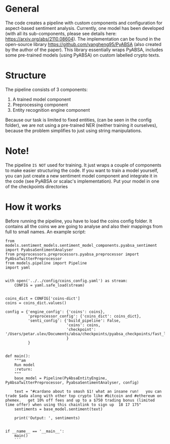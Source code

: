 # General

The code creates a pipeline with custom components and configuration for aspect-based sentiment analysis. 
Currently, one model has been developed (with all its sub-components, please see details here: https://arxiv.org/abs/2110.08604).
The implementation can be found in the open-source library https://github.com/yangheng95/PyABSA (also created by the author of the paper).
This library essentially wraps PyABSA, includes some pre-trained models (using PyABSA) on custom labelled crypto texts.



# Structure

The pipeline consists of 3 components: 
1. A trained model component
2. Preprocessing component
3. Entity recognition engine component

Because our task is limited to fixed entities, (can be seen in the config folder), we are not using a pre-trained NER
(neither training it ourselves), because the problem simplifies to just using string manipulations. 

# Note!

The pipeline `IS NOT` used for training. It just wraps a couple of components to make easier structuring the code. If you want 
to train a model yourself, you can just create a new sentiment model component and integrate it in the code (see PyABSA or scalac's implementation).
Put your model in one of the checkpoints directories

# How it works

Before running the pipeline, you have to load the coins config folder. It contains all the coins we are going to analyse and 
also their mappings from full to small names. An example script:

```from models.entity_engines.entity_engine_components.pyabsa_entity_engine import PyAbsaEntityEngine
from models.sentiment_models.sentiment_model_components.pyabsa_sentiment import PyabsaSentimentAnalyser
from preprocessors.preprocessors.pyabsa_preprocessor import PyAbsaTwitterPreprocessor
from models.pipeline import Pipeline
import yaml


with open('../../config/coins_config.yaml') as stream:
    CONFIG = yaml.safe_load(stream)


coins_dict = CONFIG['coins-dict']
coins = coins_dict.values()

config = {'engine_config': {'coins': coins},
          'preprocessor_config': {'coins_dict': coins_dict},
          'senti_config': {'build_pipeline': False,
                           'coins': coins,
                           'checkpoint': '/Users/petar.ulev/Documents/absa/checkpoints/pyabsa_checkpoints/fast_lsa_t_Crypto_acc_74.57_f1_75.27_state_dict'
                           }
          }


def main():
    """am
    Run model
    :return:
    """
    base_model = Pipeline(PyAbsaEntityEngine, PyAbsaTwitterPreprocessor, PyabsaSentimentAnalyser, config)

    text = "#cardano about to smash $1! what an insane run!   you can trade $ada along with other top crypto like #bitcoin and #ethereum on phemex.   get 10% off fees and up to a $750 trading bonus (limited time offer) when using this chainlink to sign up  18 17 175"
    sentiments = base_model.sentiment(text)

    print('Output: ', sentiments)


if __name__ == '__main__':
    main()
    ```